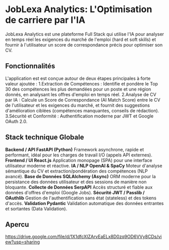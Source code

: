# JobLexa Analytics: L'Optimisation de carriere par l'IA
JobLexa Analytics est une plateforme Full Stack qui utilise l'IA pour analyser en temps réel 
les exigences du marché de l'emploi (hard et soft skills) et fournir à l'utilisateur un score de correspondance précis pour optimiser son CV.

## Fonctionnalités
L'application est est conçue autour de deux étapes principales à forte valeur ajoutée :
1.Extraction de Compétences : Identifie et pondère le Top 30 des compétences les plus demandées pour un poste et une région donnés, 
  en analysant les offres d'emploi en temps réel.
2.Analyse de CV par IA : Calcule un Score de Correspondance (AI Match Score) entre le CV de l'utilisateur et les exigences du marché, 
  et fournit des suggestions d'amélioration ciblées (compétences manquantes, conseils de rédaction).
3.Sécurité et Conformité : Authentification moderne par JWT et Google OAuth 2.0.

## Stack technique Globale
**Backend / API	FastAPI (Python)**	Framework asynchrone, rapide et performant, idéal pour les charges de travail I/O (appels API externes).
**Frontend / UI	React.js**	Application monopage (SPA) pour une interface utilisateur moderne et réactive.
**IA / NLP	OpenAI  & SpaCy**	Moteur d'analyse sémantique du CV et extraction/pondération des compétences (NLP avancé).
**Base de Données	SQLAlchemy (Async)**	ORM moderne pour la persistance des données utilisateur et des sessions de manière non bloquante.
**Collecte de Données	SerpAPI**	Accès structuré et fiable aux données d'offres d'emploi (Google Jobs).
**Sécurité	JWT / Passlib / OAuthlib**	Gestion de l'authentification sans état (stateless) et des tokens d'accès.
**Validation	Pydantic**	Validation automatique des données entrantes et sortantes (Data Validation).


## Apercu
https://drive.google.com/file/d/1X1dfcXIZArvEaELx8D0zq9OD6VVy8CDs/view?usp=sharing

